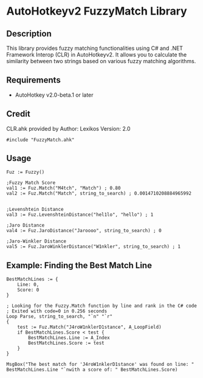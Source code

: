 # AutoHotkeyv2 FuzzyMatch Library

## Description

This library provides fuzzy matching functionalities using C# and .NET Framework Interop (CLR) in AutoHotkeyv2. It allows you to calculate the similarity between two strings based on various fuzzy matching algorithms.

## Requirements

- AutoHotkey v2.0-beta.1 or later

## Credit

CLR.ahk provided by 
Author: Lexikos
Version: 2.0



```ahk
#include "FuzzyMatch.ahk"
```

## Usage

```ahk
Fuz := Fuzzy()

;Fuzzy Match Score
val1 := Fuz.Match("M4tch", "Match") ; 0.80
val2 := Fuz.Match("Match", string_to_search) ; 0.0014710208884965992


;Levenshtein Distance
val3 := Fuz.LevenshteinDistance("hel1lo", "hello") ; 1

;Jaro Distance
val4 := Fuz.JaroDistance("Jaroooo", string_to_search) ; 0

;Jaro-Winkler Distance
val5 := Fuz.JaroWinklerDistance("W1nkler", string_to_search) ; 1
```
## Example: Finding the Best Match Line

```ahk
BestMatchLines := {
    Line: 0,
    Score: 0
}

; Looking for the Fuzzy.Match function by line and rank in the C# code
; Exited with code=0 in 0.256 seconds
Loop Parse, string_to_search, "`n" "`r"
{
    test := Fuz.Match("J4roW1nklerD1stance", A_LoopField)
    if BestMatchLines.Score < test {
        BestMatchLines.Line := A_Index
        BestMatchLines.Score := test
    }
}

MsgBox("The best match for 'J4roW1nklerD1stance' was found on line: " BestMatchLines.Line "`nwith a score of: " BestMatchLines.Score)
```


